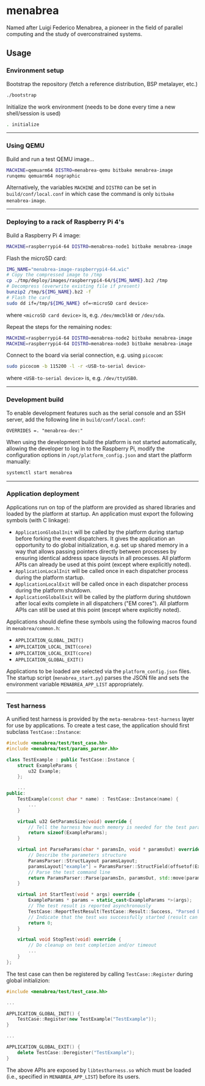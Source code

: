 # menabrea

Named after Luigi Federico Menabrea, a pioneer in the field of parallel computing and the study of overconstrained systems.

## Usage

### Environment setup

Bootstrap the repository (fetch a reference distribution, BSP metalayer, etc.)

```bash
./bootstrap
```

Initialize the work environment (needs to be done every time a new shell/session is used)

```bash
. initialize
```

---

### Using QEMU

Build and run a test QEMU image...

```bash
MACHINE=qemuarm64 DISTRO=menabrea-qemu bitbake menabrea-image
runqemu qemuarm64 nographic
```

Alternatively, the variables `MACHINE` and `DISTRO` can be set in `build/conf/local.conf` in which case the command is only `bitbake menabrea-image`.

---

### Deploying to a rack of Raspberry Pi 4's

Build a Raspberry Pi 4 image:

```bash
MACHINE=raspberrypi4-64 DISTRO=menabrea-node1 bitbake menabrea-image
```

Flash the microSD card:

```bash
IMG_NAME="menabrea-image-raspberrypi4-64.wic"
# Copy the compressed image to /tmp
cp ./tmp/deploy/images/raspberrypi4-64/${IMG_NAME}.bz2 /tmp
# Decompress (overwrite existing file if present)
bunzip2 /tmp/${IMG_NAME}.bz2 -f
# Flash the card
sudo dd if=/tmp/${IMG_NAME} of=<microSD card device>
```

where `<microSD card device>` is, e.g. `/dev/mmcblk0` or `/dev/sda`.

Repeat the steps for the remaining nodes:

```bash
MACHINE=raspberrypi4-64 DISTRO=menabrea-node2 bitbake menabrea-image
MACHINE=raspberrypi4-64 DISTRO=menabrea-node3 bitbake menabrea-image
```

Connect to the board via serial connection, e.g. using `picocom`:

```bash
sudo picocom -b 115200 -l -r <USB-to-serial device>
```

where `<USB-to-serial device>` is, e.g. `/dev/ttyUSB0`.

---

### Development build

To enable development features such as the serial console and an SSH server, add the following line in `build/conf/local.conf`:

```
OVERRIDES =. "menabrea-dev:"
```

When using the development build the platform is not started automatically, allowing the developer to log in to the Raspberry Pi, modify the configuration options in `/opt/platform_config.json` and start the platform manually:

```bash
systemctl start menabrea
```

---

### Application deployment

Applications run on top of the platform are provided as shared libraries and loaded by the platform at startup. An application must export the following symbols (with C linkage):

- `ApplicationGlobalInit` will be called by the platform during startup before forking the event dispatchers. It gives the application an opportunity to do global initialization, e.g. set up shared memory in a way that allows passing pointers directly between processes by ensuring identical address space layouts in all processes. All platform APIs can already be used at this point (except where explicitly noted).
- `ApplicationLocalInit` will be called once in each dispatcher process during the platform startup.
- `ApplicationLocalExit` will be called once in each dispatcher process during the platform shutdown.
- `ApplicationGlobalExit` will be called by the platform during shutdown after local exits complete in all dispatchers ("EM cores"). All platform APIs can still be used at this point (except where explicitly noted).

Applications should define these symbols using the following macros found in `menabrea/common.h`:
- `APPLICATION_GLOBAL_INIT()`
- `APPLICATION_LOCAL_INIT(core)`
- `APPLICATION_LOCAL_EXIT(core)`
- `APPLICATION_GLOBAL_EXIT()`

Applications to be loaded are selected via the `platform_config.json` files. The startup script (`menabrea_start.py`) parses the JSON file and sets the environment variable `MENABREA_APP_LIST` appropriately.

---

### Test harness

A unified test harness is provided by the `meta-menabrea-test-harness` layer for use by applications. To create a test case, the application should first subclass `TestCase::Instance`:

```c++
#include <menabrea/test/test_case.hh>
#include <menabrea/test/params_parser.hh>

class TestExample : public TestCase::Instance {
    struct ExampleParams {
        u32 Example;
    };

    ...
public:
    TestExample(const char * name) : TestCase::Instance(name) {
        ...
    }

    virtual u32 GetParamsSize(void) override {
        // Tell the harness how much memory is needed for the test parameters
        return sizeof(ExampleParams);
    }

    virtual int ParseParams(char * paramsIn, void * paramsOut) override {
        // Describe the parameters structure
        ParamsParser::StructLayout paramsLayout;
        paramsLayout["example"] = ParamsParser::StructField(offsetof(ExampleParams, Example), sizeof(u32), ParamsParser::FieldType::U32);
        // Parse the test command line
        return ParamsParser::Parse(paramsIn, paramsOut, std::move(paramsLayout));
    }

    virtual int StartTest(void * args) override {
        ExampleParams * params = static_cast<ExampleParams *>(args);
        // The test result is reported asynchronously
        TestCase::ReportTestResult(TestCase::Result::Success, "Parsed DummyParam=%d", params->DummyParam);
        // Indicate that the test was successfully started (result can be reported asynchronously later)
        return 0;
    }

    virtual void StopTest(void) override {
        // Do cleanup on test completion and/or timeout
        ...
    }
};
```

The test case can then be registered by calling `TestCase::Register` during global initializion:

```c++
#include <menabrea/test/test_case.hh>

...

APPLICATION_GLOBAL_INIT() {
    TestCase::Register(new TestExample("TestExample"));
}

...

APPLICATION_GLOBAL_EXIT() {
    delete TestCase::Deregister("TestExample");
}

```

The above APIs are exposed by `libtestharness.so` which must be loaded (i.e., specified in `MENABREA_APP_LIST`) before its users.
